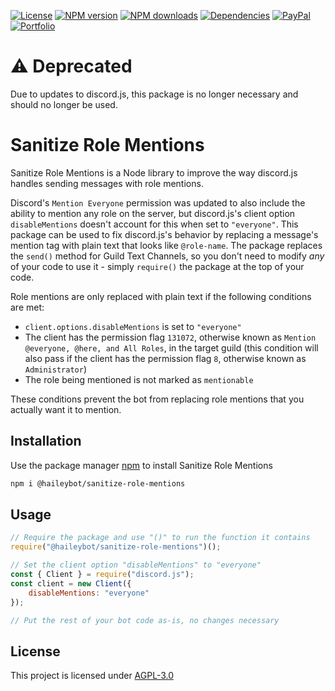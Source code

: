 [![License](https://img.shields.io/github/license/HaileyBot/sanitize-role-mentions?color=d32)](https://github.com/HaileyBot/sanitize-role-mentions/blob/master/LICENSE)
[![NPM version](https://img.shields.io/npm/v/@haileybot/sanitize-role-mentions.svg?maxAge=3600&color=d52)](https://www.npmjs.com/package/@haileybot/sanitize-role-mentions)
[![NPM downloads](https://img.shields.io/npm/dt/@haileybot/sanitize-role-mentions.svg?maxAge=3600&color=db0)](https://www.npmjs.com/package/@haileybot/sanitize-role-mentions)
[![Dependencies](https://img.shields.io/david/HaileyBot/sanitize-role-mentions.svg?maxAge=3600&color=2c1)](https://david-dm.org/HaileyBot/sanitize-role-mentions)
[![PayPal](https://img.shields.io/badge/donate-paypal-13e)](https://donate.haileybot.com)
[![Portfolio](https://img.shields.io/badge/-view%20portfolio-blueviolet)](https://cheesits456.dev)

# ⚠️ Deprecated

Due to updates to discord.js, this package is no longer necessary and should no longer be used.

# Sanitize Role Mentions

Sanitize Role Mentions is a Node library to improve the way discord.js handles sending messages with role mentions.

Discord's `Mention Everyone` permission was updated to also include the ability to mention any role on the server, but discord.js's client option `disableMentions` doesn't account for this when set to `"everyone"`. This package can be used to fix discord.js's behavior by replacing a message's mention tag with plain text that looks like `@role-name`. The package replaces the `send()` method for Guild Text Channels, so you don't need to modify _any_ of your code to use it - simply `require()` the package at the top of your code.

Role mentions are only replaced with plain text if the following conditions are met:

- `client.options.disableMentions` is set to `"everyone"`
- The client has the permission flag `131072`, otherwise known as `Mention @everyone, @here, and All Roles`, in the target guild (this condition will also pass if the client has the permission flag `8`, otherwise known as `Administrator`)
- The role being mentioned is not marked as `mentionable`

These conditions prevent the bot from replacing role mentions that you actually want it to mention. 

## Installation

Use the package manager [npm](https://www.npmjs.com/) to install Sanitize Role Mentions

```bash
npm i @haileybot/sanitize-role-mentions
```

## Usage

```js
// Require the package and use "()" to run the function it contains
require("@haileybot/sanitize-role-mentions")();

// Set the client option "disableMentions" to "everyone"
const { Client } = require("discord.js");
const client = new Client({
	disableMentions: "everyone"
});

// Put the rest of your bot code as-is, no changes necessary
```

## License
This project is licensed under [AGPL-3.0](https://github.com/HaileyBot/sanitize-role-mentions/blob/master/LICENSE)
